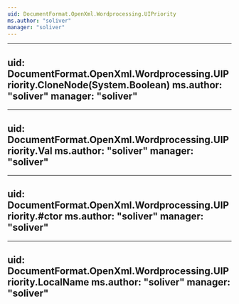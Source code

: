 ```yaml
---
uid: DocumentFormat.OpenXml.Wordprocessing.UIPriority
ms.author: "soliver"
manager: "soliver"
---
```


---
uid: DocumentFormat.OpenXml.Wordprocessing.UIPriority.CloneNode(System.Boolean)
ms.author: "soliver"
manager: "soliver"
---

---
uid: DocumentFormat.OpenXml.Wordprocessing.UIPriority.Val
ms.author: "soliver"
manager: "soliver"
---

---
uid: DocumentFormat.OpenXml.Wordprocessing.UIPriority.#ctor
ms.author: "soliver"
manager: "soliver"
---

---
uid: DocumentFormat.OpenXml.Wordprocessing.UIPriority.LocalName
ms.author: "soliver"
manager: "soliver"
---
